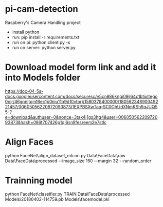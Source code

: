 # pi-cam-detection
Raspberry's Camera Handling project

- Install python
- run: pip install -r requirements.txt
- run on pi: python client.py -s <Server-IP>
- run on server: python server.py

# Download model form link and add it into Models folder
https://doc-04-5s-docs.googleusercontent.com/docs/securesc/v5cn886kngi09jl64c1btiultego0ojr/46gnnjtgin16ec1p0niu11b9d10vtorj/1580378400000/18056234690049221457/00605056220972093873/1EXPBSXwTaqrSC0OhUdXNmKSh9qJUQ55-?e=download&authuser=0&nonce=3tak4j1go3hg4&user=00605056220972093873&hash=086t707426p1qi6sn8fesreem2e7stlc

# Align Faces
python FaceNet\align_dataset_mtcnn.py Data\FaceData\raw Data\FaceData\processed --image_size 160 --margin 32 --random_order

# Trainning model
python FaceNet\classifier.py TRAIN Data\FaceData\processed Models\20180402-114759.pb Models\facemodel.pkl